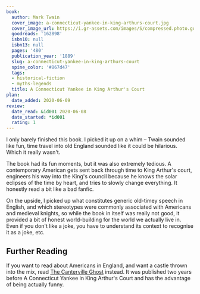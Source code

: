```yaml
---
book:
  author: Mark Twain
  cover_image: a-connecticut-yankee-in-king-arthurs-court.jpg
  cover_image_url: https://i.gr-assets.com/images/S/compressed.photo.goodreads.com/books/1348239402l/162898.jpg
  goodreads: '162898'
  isbn10: null
  isbn13: null
  pages: '480'
  publication_year: '1889'
  slug: a-connecticut-yankee-in-king-arthurs-court
  spine_color: '#867d47'
  tags:
  - historical-fiction
  - myths-legends
  title: A Connecticut Yankee in King Arthur's Court
plan:
  date_added: 2020-06-09
review:
  date_read: &id001 2020-06-08
  date_started: *id001
  rating: 1
---
```


I only barely finished this book. I picked it up on a whim – Twain sounded like fun, time travel into old England
sounded like it could be hilarious. Which it really wasn't.

The book had its fun moments, but it was also extremely tedious. A contemporary American gets sent back through time to
King Arthur's court, engineers his way into the King's council because he knows the solar eclipses of the time by heart,
and tries to slowly change everything. It honestly read a bit like a bad fanfic.

On the upside, I picked up what constitutes generic old-timey speech in English, and which stereotypes were commonly
associated with Americans and medieval knights, so while the book in itself was really not good, it provided a bit of
honest world-building for the world we actually live in. Even if you don't like a joke, you have to understand its
context to recognise it as a joke, etc.

## Further Reading

If you want to read about Americans in England, and want a castle thrown into the mix, read [The
Canterville Ghost](https://books.rixx.de/reviews/2002/the-canterville-ghost/) instead. It was published two years before
A Connecticut Yankee in King Arthur's Court and has the advantage of being actually funny.

